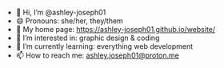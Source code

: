 - 👋 Hi, I’m @ashley-joseph01
- 😄 Pronouns: she/her, they/them
- 💞️ My home page: https://ashley-joseph01.github.io/website/
- 👀 I’m interested in: graphic design & coding
- 🌱 I’m currently learning: everything web development
- 📫 How to reach me: ashley.joseph01@proton.me


<!---
ashley-joseph01/ashley-joseph01 is a ✨ special ✨ repository because its `README.md` (this file) appears on your GitHub profile.
You can click the Preview link to take a look at your changes.
--->

